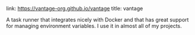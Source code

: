 link: https://vantage-org.github.io/vantage
title: vantage

A task runner that integrates nicely with Docker and that has great support for
managing environment variables. I use it in almost all of my projects.
